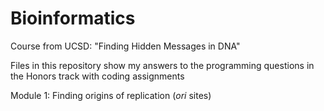 # Bioinformatics
 Course from UCSD: "Finding Hidden Messages in DNA"  
   
 Files in this repository show my answers to the programming questions in the Honors track with coding assignments  
   
 Module 1: Finding origins of replication (*ori* sites)  

